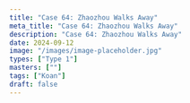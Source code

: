 ```yaml
---
title: "Case 64: Zhaozhou Walks Away"
meta_title: "Case 64: Zhaozhou Walks Away"
description: "Case 64: Zhaozhou Walks Away"
date: 2024-09-12
image: "/images/image-placeholder.jpg"
types: ["Type 1"]
masters: [""]
tags: ["Koan"]
draft: false
---
```


